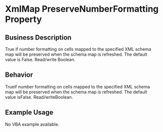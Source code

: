 # XmlMap PreserveNumberFormatting Property

## Business Description
True if number formatting on cells mapped to the specified XML schema map will be preserved when the schema map is refreshed. The default value is False. Read/write Boolean.

## Behavior
Trueif number formatting on cells mapped to the specified XML schema map will be preserved when the schema map is refreshed.  The default value isFalse. Read/writeBoolean.

## Example Usage
No VBA example available.